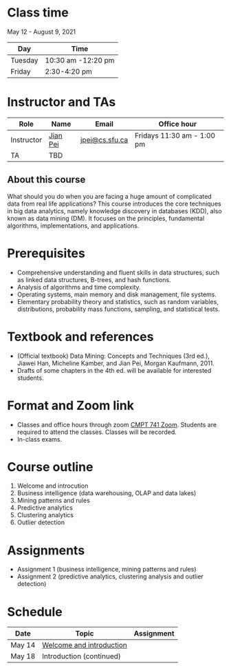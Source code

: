 # Class time
May 12 - August 9, 2021

| Day | Time |
|---|---|
| Tuesday | 10:30 am -12:20 pm |
| Friday | 2:30-4:20 pm |

# Instructor and TAs

| Role | Name | Email | Office hour |
|---|---|---|---|
| Instructor | [Jian Pei](http://www.cs.sfu.ca/~jpei) | jpei@cs.sfu.ca | Fridays 11:30 am - 1:00 pm |
| TA | TBD | | |

## About this course

What should you do when you are facing a huge amount of complicated data from real life applications? This course introduces the core techniques in big data analytics, namely knowledge discovery in databases (KDD), also known as data mining (DM). It focuses on the principles, fundamental algorithms, implementations, and applications.

# Prerequisites

- Comprehensive understanding and fluent skills in data structures, such as linked data structures, B-trees, and hash functions.
- Analysis of algorithms and time complexity.
- Operating systems, main memory and disk management, file systems.
- Elementary probability theory and statistics, such as random variables, distributions, probability mass functions, sampling, and statistical tests.

# Textbook and references
- (Official textbook) Data Mining: Concepts and Techniques (3rd ed.), Jiawei Han, Micheline Kamber, and Jian Pei, Morgan Kaufmann, 2011.
- Drafts of some chapters in the 4th ed. will be available for interested students.

# Format and Zoom link
- Classes and office hours through zoom [CMPT 741 Zoom](https://sfu.zoom.us/j/61388159289?pwd=eGJTVWZPYXdRNkFpcGlZanh5c3h6UT09). Students are required to attend the classes. Classes will be recorded.
- In-class exams.

# Course outline
1. Welcome and introcution
2. Business intelligence (data warehousing, OLAP and data lakes)
3. Mining patterns and rules
4. Predictive analytics
5. Clustering analytics
6. Outlier detection

# Assignments
- Assignment 1 (business intelligence, mining patterns and rules)
- Assignment 2 (predictive analytics, clustering analysis and outlier detection)

# Schedule

| Date | Topic | Assignment |
|---|---|---|
| May 14 | [Welcome and introduction](https://www.cs.sfu.ca/cc/741/) | |
| May 18 | Introduction (continued) |  |

